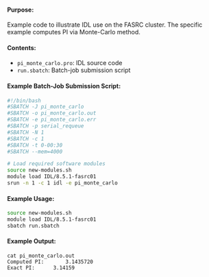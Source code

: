 #### Purpose:

Example code to illustrate IDL use on the FASRC cluster. The specific example computes PI via Monte-Carlo method.

#### Contents:

* <code>pi\_monte\_carlo.pro</code>: IDL source code
* <code>run.sbatch</code>: Batch-job submission script

#### Example Batch-Job Submission Script:

```bash
#!/bin/bash
#SBATCH -J pi_monte_carlo
#SBATCH -o pi_monte_carlo.out
#SBATCH -e pi_monte_carlo.err
#SBATCH -p serial_requeue
#SBATCH -N 1
#SBATCH -c 1
#SBATCH -t 0-00:30
#SBATCH --mem=4000

# Load required software modules
source new-modules.sh
module load IDL/8.5.1-fasrc01
srun -n 1 -c 1 idl -e pi_monte_carlo
```

#### Example Usage:

```bash
source new-modules.sh
module load IDL/8.5.1-fasrc01
sbatch run.sbatch
```
#### Example Output:

```
cat pi_monte_carlo.out 
Computed PI:       3.1435720
Exact PI:      3.14159
```

